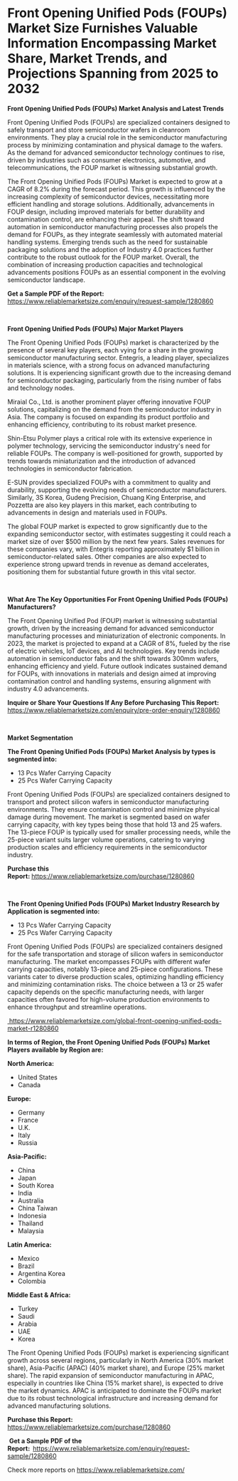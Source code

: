 <p><h1>Front Opening Unified Pods (FOUPs) Market Size Furnishes Valuable Information Encompassing Market Share, Market Trends, and Projections Spanning from 2025 to 2032</h1></p><p><strong>Front Opening Unified Pods (FOUPs) Market Analysis and Latest Trends</strong></p>
<p><p>Front Opening Unified Pods (FOUPs) are specialized containers designed to safely transport and store semiconductor wafers in cleanroom environments. They play a crucial role in the semiconductor manufacturing process by minimizing contamination and physical damage to the wafers. As the demand for advanced semiconductor technology continues to rise, driven by industries such as consumer electronics, automotive, and telecommunications, the FOUP market is witnessing substantial growth.</p><p>The Front Opening Unified Pods (FOUPs) Market is expected to grow at a CAGR of 8.2% during the forecast period. This growth is influenced by the increasing complexity of semiconductor devices, necessitating more efficient handling and storage solutions. Additionally, advancements in FOUP design, including improved materials for better durability and contamination control, are enhancing their appeal. The shift toward automation in semiconductor manufacturing processes also propels the demand for FOUPs, as they integrate seamlessly with automated material handling systems. Emerging trends such as the need for sustainable packaging solutions and the adoption of Industry 4.0 practices further contribute to the robust outlook for the FOUP market. Overall, the combination of increasing production capacities and technological advancements positions FOUPs as an essential component in the evolving semiconductor landscape.</p></p>
<p><strong>Get a Sample PDF of the Report:&nbsp;</strong> <a href="https://www.reliablemarketsize.com/enquiry/request-sample/1280860?utm_campaign=3108&utm_medium=2&utm_source=Github&utm_content=ia&utm_term=24032025&utm_id=front-opening-unified-pods-foups">https://www.reliablemarketsize.com/enquiry/request-sample/1280860</a></p>
<p>&nbsp;</p>
<p><strong>Front Opening Unified Pods (FOUPs) Major Market Players</strong></p>
<p><p>The Front Opening Unified Pods (FOUPs) market is characterized by the presence of several key players, each vying for a share in the growing semiconductor manufacturing sector. Entegris, a leading player, specializes in materials science, with a strong focus on advanced manufacturing solutions. It is experiencing significant growth due to the increasing demand for semiconductor packaging, particularly from the rising number of fabs and technology nodes.</p><p>Miraial Co., Ltd. is another prominent player offering innovative FOUP solutions, capitalizing on the demand from the semiconductor industry in Asia. The company is focused on expanding its product portfolio and enhancing efficiency, contributing to its robust market presence.</p><p>Shin-Etsu Polymer plays a critical role with its extensive experience in polymer technology, servicing the semiconductor industry's need for reliable FOUPs. The company is well-positioned for growth, supported by trends towards miniaturization and the introduction of advanced technologies in semiconductor fabrication.</p><p>E-SUN provides specialized FOUPs with a commitment to quality and durability, supporting the evolving needs of semiconductor manufacturers. Similarly, 3S Korea, Gudeng Precision, Chuang King Enterprise, and Pozzetta are also key players in this market, each contributing to advancements in design and materials used in FOUPs.</p><p>The global FOUP market is expected to grow significantly due to the expanding semiconductor sector, with estimates suggesting it could reach a market size of over $500 million by the next few years. Sales revenues for these companies vary, with Entegris reporting approximately $1 billion in semiconductor-related sales. Other companies are also expected to experience strong upward trends in revenue as demand accelerates, positioning them for substantial future growth in this vital sector.</p></p>
<p>&nbsp;</p>
<p><strong>What Are The Key Opportunities For Front Opening Unified Pods (FOUPs) Manufacturers?</strong></p>
<p><p>The Front Opening Unified Pod (FOUP) market is witnessing substantial growth, driven by the increasing demand for advanced semiconductor manufacturing processes and miniaturization of electronic components. In 2023, the market is projected to expand at a CAGR of 8%, fueled by the rise of electric vehicles, IoT devices, and AI technologies. Key trends include automation in semiconductor fabs and the shift towards 300mm wafers, enhancing efficiency and yield. Future outlook indicates sustained demand for FOUPs, with innovations in materials and design aimed at improving contamination control and handling systems, ensuring alignment with industry 4.0 advancements.</p></p>
<p><strong>Inquire or Share Your Questions If Any Before Purchasing This Report:</strong> <a href="https://www.reliablemarketsize.com/enquiry/pre-order-enquiry/1280860?utm_campaign=3108&utm_medium=2&utm_source=Github&utm_content=ia&utm_term=24032025&utm_id=front-opening-unified-pods-foups">https://www.reliablemarketsize.com/enquiry/pre-order-enquiry/1280860</a></p>
<p>&nbsp;</p>
<p><strong>Market Segmentation</strong></p>
<p><strong>The Front Opening Unified Pods (FOUPs) Market Analysis by types is segmented into:</strong></p>
<p><ul><li>13 Pcs Wafer Carrying Capacity</li><li>25 Pcs Wafer Carrying Capacity</li></ul></p>
<p><p>Front Opening Unified Pods (FOUPs) are specialized containers designed to transport and protect silicon wafers in semiconductor manufacturing environments. They ensure contamination control and minimize physical damage during movement. The market is segmented based on wafer carrying capacity, with key types being those that hold 13 and 25 wafers. The 13-piece FOUP is typically used for smaller processing needs, while the 25-piece variant suits larger volume operations, catering to varying production scales and efficiency requirements in the semiconductor industry.</p></p>
<p><strong>Purchase this Report:&nbsp;</strong><a href="https://www.reliablemarketsize.com/purchase/1280860?utm_campaign=3108&utm_medium=2&utm_source=Github&utm_content=ia&utm_term=24032025&utm_id=front-opening-unified-pods-foups">https://www.reliablemarketsize.com/purchase/1280860</a></p>
<p>&nbsp;</p>
<p><strong>The Front Opening Unified Pods (FOUPs) Market Industry Research by Application is segmented into:</strong></p>
<p><ul><li>13 Pcs Wafer Carrying Capacity</li><li>25 Pcs Wafer Carrying Capacity</li></ul></p>
<p><p>Front Opening Unified Pods (FOUPs) are specialized containers designed for the safe transportation and storage of silicon wafers in semiconductor manufacturing. The market encompasses FOUPs with different wafer carrying capacities, notably 13-piece and 25-piece configurations. These variants cater to diverse production scales, optimizing handling efficiency and minimizing contamination risks. The choice between a 13 or 25 wafer capacity depends on the specific manufacturing needs, with larger capacities often favored for high-volume production environments to enhance throughput and streamline operations.</p></p>
<p><a href="https://www.reliablemarketsize.com/global-front-opening-unified-pods-market-r1280860?utm_campaign=3108&utm_medium=2&utm_source=Github&utm_content=ia&utm_term=24032025&utm_id=front-opening-unified-pods-foups">&nbsp;https://www.reliablemarketsize.com/global-front-opening-unified-pods-market-r1280860</a></p>
<p><strong>In terms of Region, the Front Opening Unified Pods (FOUPs) Market Players available by Region are:</strong></p>
<p>
    <p> <strong> North America: </strong>
        <ul>
            <li>United States</li>
            <li>Canada</li>
        </ul>
        </p> 
    <p> <strong> Europe: </strong>
        <ul>
            <li>Germany</li>
            <li>France</li>
            <li>U.K.</li>
            <li>Italy</li>
            <li>Russia</li>
        </ul>
        </p> 
    <p> <strong> Asia-Pacific: </strong>
        <ul>
            <li>China</li>
            <li>Japan</li>
            <li>South Korea</li>
            <li>India</li>
            <li>Australia</li>
            <li>China Taiwan</li>
            <li>Indonesia</li>
            <li>Thailand</li>
            <li>Malaysia</li>
        </ul>
        </p> 
    <p> <strong> Latin America: </strong>
        <ul>
            <li>Mexico</li>
            <li>Brazil</li>
            <li>Argentina Korea</li>
            <li>Colombia</li>
        </ul>
        </p> 
    <p> <strong> Middle East & Africa: </strong>
        <ul>
            <li>Turkey</li>
            <li>Saudi</li>
            <li>Arabia</li>
            <li>UAE</li>
            <li>Korea</li>
        </ul>
    </p>
    </p>
<p><p>The Front Opening Unified Pods (FOUPs) market is experiencing significant growth across several regions, particularly in North America (30% market share), Asia-Pacific (APAC) (40% market share), and Europe (25% market share). The rapid expansion of semiconductor manufacturing in APAC, especially in countries like China (15% market share), is expected to drive the market dynamics. APAC is anticipated to dominate the FOUPs market due to its robust technological infrastructure and increasing demand for advanced manufacturing solutions.</p></p>
<p><strong>Purchase this Report: </strong><a href="https://www.reliablemarketsize.com/purchase/1280860?utm_campaign=3108&utm_medium=2&utm_source=Github&utm_content=ia&utm_term=24032025&utm_id=front-opening-unified-pods-foups">https://www.reliablemarketsize.com/purchase/1280860</a></p>
<p>&nbsp;<strong>Get a Sample PDF of the Report:&nbsp;&nbsp;</strong><a href="https://www.reliablemarketsize.com/enquiry/request-sample/1280860?utm_campaign=3108&utm_medium=2&utm_source=Github&utm_content=ia&utm_term=24032025&utm_id=front-opening-unified-pods-foups">https://www.reliablemarketsize.com/enquiry/request-sample/1280860</a></p>
<p><strong></strong></p>
<p>Check more reports on <a href="https://www.reliablemarketsize.com/?utm_campaign=3108&utm_medium=2&utm_source=Github&utm_content=ia&utm_term=24032025&utm_id=front-opening-unified-pods-foups">https://www.reliablemarketsize.com/</a></p>